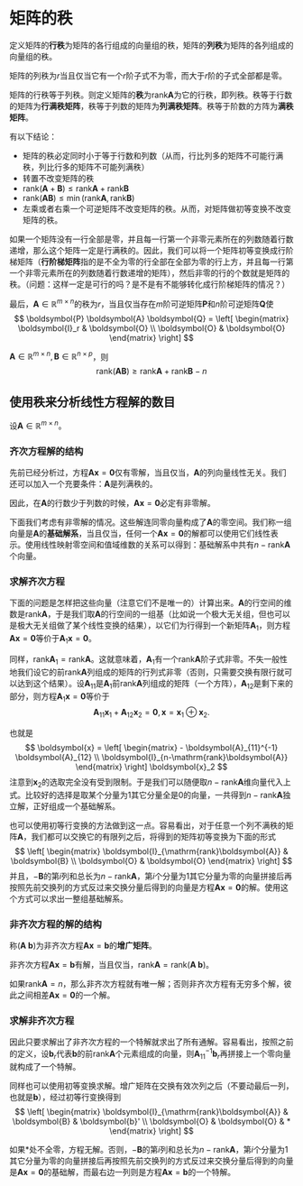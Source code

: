 # 矩阵的秩

定义矩阵的**行秩**为矩阵的各行组成的向量组的秩，矩阵的**列秩**为矩阵的各列组成的向量组的秩。

矩阵的列秩为$r$当且仅当它有一个$r$阶子式不为零，而大于$r$阶的子式全部都是零。

矩阵的行秩等于列秩。则定义矩阵的**秩**为$\mathrm{rank} \boldsymbol{A}$为它的行秩，即列秩。秩等于行数的矩阵为**行满秩矩阵**，秩等于列数的矩阵为**列满秩矩阵**。秩等于阶数的方阵为**满秩矩阵**。

有以下结论：
- 矩阵的秩必定同时小于等于行数和列数（从而，行比列多的矩阵不可能行满秩，列比行多的矩阵不可能列满秩）
- 转置不改变矩阵的秩
- $\mathrm{rank} (\boldsymbol{A} + \boldsymbol{B}) \leq \mathrm{rank} \boldsymbol{A} + \mathrm{rank} \boldsymbol{B}$
- $\mathrm{rank} (\boldsymbol{A} \boldsymbol{B}) \leq \min (\mathrm{rank} \boldsymbol{A}, \mathrm{rank} \boldsymbol{B})$
- 左乘或者右乘一个可逆矩阵不改变矩阵的秩。从而，对矩阵做初等变换不改变矩阵的秩。

如果一个矩阵没有一行全部是零，并且每一行第一个非零元素所在的列数随着行数递增，那么这个矩阵一定是行满秩的。因此，我们可以将一个矩阵初等变换成行阶梯矩阵（**行阶梯矩阵**指的是不全为零的行全部在全部为零的行上方，并且每一行第一个非零元素所在的列数随着行数递增的矩阵），然后非零的行的个数就是矩阵的秩。（问题：这样一定是可行的吗？是不是有不能够转化成行阶梯矩阵的情况？）

最后，$\boldsymbol{A}\in \mathbb{R}^{m\times n}$的秩为$r$，当且仅当存在$m$阶可逆矩阵$\boldsymbol{P}$和$n$阶可逆矩阵$\boldsymbol{Q}$使
$$
\boldsymbol{P} \boldsymbol{A} \boldsymbol{Q} = \left[
    \begin{matrix}
        \boldsymbol{I}_r & \boldsymbol{O} \\
        \boldsymbol{O} & \boldsymbol{O}
    \end{matrix}
\right]
$$

$\boldsymbol{A} \in \mathbb{R}^{m\times n}, \boldsymbol{B} \in \mathbb{R}^{n \times p}$，则 
$$
\mathrm{rank} (\boldsymbol{A} \boldsymbol{B}) \geq \mathrm{rank}\boldsymbol{A} + \mathrm{rank}\boldsymbol{B} - n
$$

## 使用秩来分析线性方程解的数目

设$\boldsymbol{A} \in \mathbb{R}^{m \times n}$。

### 齐次方程解的结构

先前已经分析过，方程$\boldsymbol{A} \boldsymbol{x} = \boldsymbol{0}$仅有零解，当且仅当，$\boldsymbol{A}$的列向量线性无关。我们还可以加入一个充要条件：$\boldsymbol{A}$是列满秩的。

因此，在$\boldsymbol{A}$的行数少于列数的时候，$\boldsymbol{A} \boldsymbol{x} = \boldsymbol{0}$必定有非零解。

下面我们考虑有非零解的情况。这些解连同零向量构成了$\boldsymbol{A}$的零空间。我们称一组向量是$\boldsymbol{A}$的**基础解系**，当且仅当，任何一个$\boldsymbol{A} \boldsymbol{x} = \boldsymbol{0}$的解都可以使用它们线性表示。使用线性映射零空间和值域维数的关系可以得到：基础解系中共有$n-\mathrm{rank}\boldsymbol{A}$个向量。

### 求解齐次方程
下面的问题是怎样把这些向量（注意它们不是唯一的）计算出来。$\boldsymbol{A}$的行空间的维数是$\mathrm{rank}\boldsymbol{A}$，于是我们取$\boldsymbol{A}$的行空间的一组基（比如说一个极大无关组，但也可以是极大无关组做了某个线性变换的结果），以它们为行得到一个新矩阵$\boldsymbol{A}_1$，则方程$\boldsymbol{A} \boldsymbol{x} = \boldsymbol{0}$等价于$\boldsymbol{A}_1 \boldsymbol{x} = \boldsymbol{0}$。

同样，$\mathrm{rank}\boldsymbol{A}_1=\mathrm{rank}\boldsymbol{A}$。这就意味着，$\boldsymbol{A}_1$有一个$\mathrm{rank}\boldsymbol{A}$阶子式非零。不失一般性地我们设它的前$\mathrm{rank}\boldsymbol{A}$列组成的矩阵的行列式非零（否则，只需要交换有限行就可以达到这个结果）。设$\boldsymbol{A}_{11}$是$\boldsymbol{A}_1$前$\mathrm{rank}\boldsymbol{A}$列组成的矩阵（一个方阵），$\boldsymbol{A}_{12}$是剩下来的部分，则方程$\boldsymbol{A}_1 \boldsymbol{x} = \boldsymbol{0}$等价于
$$
\boldsymbol{A}_{11} \boldsymbol{x}_1 + \boldsymbol{A}_{12} \boldsymbol{x}_2 = \boldsymbol{0}, \boldsymbol{x} = \boldsymbol{x}_1 \oplus \boldsymbol{x}_2.
$$

也就是
$$
\boldsymbol{x} = \left[
    \begin{matrix}
        - \boldsymbol{A}_{11}^{-1} \boldsymbol{A}_{12} \\
        \boldsymbol{I}_{n-\mathrm{rank}\boldsymbol{A}}
    \end{matrix}    
\right] \boldsymbol{x}_2
$$
注意到$\boldsymbol{x}_2$的选取完全没有受到限制。于是我们可以随便取$n-\mathrm{rank}\boldsymbol{A}$维向量代入上式。比较好的选择是取某个分量为1其它分量全是0的向量，一共得到$n-\mathrm{rank}\boldsymbol{A}$独立解，正好组成一个基础解系。

也可以使用初等行变换的方法做到这一点。容易看出，对于任意一个列不满秩的矩阵$\boldsymbol{A}$，我们都可以交换它的有限列之后，将得到的矩阵初等变换为下面的形式
$$
\left[
    \begin{matrix}
        \boldsymbol{I}_{\mathrm{rank}\boldsymbol{A}} & \boldsymbol{B} \\
        \boldsymbol{O} & \boldsymbol{O}
    \end{matrix}    
\right]
$$
并且，$-\boldsymbol{B}$的第$i$列和总长为$n-\mathrm{rank}\boldsymbol{A}$，第$i$个分量为1其它分量为零的向量拼接后再按照先前交换列的方式反过来交换分量后得到的向量是方程$\boldsymbol{A} \boldsymbol{x} = \boldsymbol{0}$的解。使用这个方式可以求出一整组基础解系。

### 非齐次方程的解的结构
称$(\boldsymbol{A} \; \boldsymbol{b})$为非齐次方程$\boldsymbol{A} \boldsymbol{x} = \boldsymbol{b}$的**增广矩阵**。

非齐次方程$\boldsymbol{A} \boldsymbol{x} = \boldsymbol{b}$有解，当且仅当，$\mathrm{rank}\boldsymbol{A} = \mathrm{rank}(\boldsymbol{A} \; \boldsymbol{b})$。

如果$\mathrm{rank}\boldsymbol{A} = n$，那么非齐次方程就有唯一解；否则非齐次方程有无穷多个解，彼此之间相差$\boldsymbol{A} \boldsymbol{x} = \boldsymbol{0}$的一个解。

### 求解非齐次方程
因此只要求解出了非齐次方程的一个特解就求出了所有通解。容易看出，按照之前的定义，设$\boldsymbol{b}_r$代表$\boldsymbol{b}$的前$\mathrm{rank}\boldsymbol{A}$个元素组成的向量，则$\boldsymbol{A}_{11}^{-1} \boldsymbol{b}_r$再拼接上一个零向量就构成了一个特解。

同样也可以使用初等变换求解。增广矩阵在交换有效次列之后（不要动最后一列，也就是$\boldsymbol{b}$），经过初等行变换得到
$$
\left[
    \begin{matrix}
        \boldsymbol{I}_{\mathrm{rank}\boldsymbol{A}} & \boldsymbol{B} & \boldsymbol{b}' \\
        \boldsymbol{O} & \boldsymbol{O} & *
    \end{matrix}    
\right]
$$

如果$*$处不全零，方程无解。否则，$-\boldsymbol{B}$的第$i$列和总长为$n-\mathrm{rank}\boldsymbol{A}$，第$i$个分量为1其它分量为零的向量拼接后再按照先前交换列的方式反过来交换分量后得到的向量是$\boldsymbol{A} \boldsymbol{x} = \boldsymbol{0}$的基础解，而最右边一列则是方程$\boldsymbol{A} \boldsymbol{x} = \boldsymbol{b}$的一个特解。


